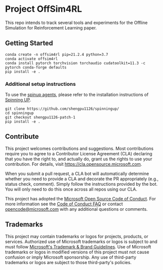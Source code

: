 # Project OffSim4RL

This repo intends to track several tools and experiments for the Offline Simulation for Reinforcement Learning paper.

## Getting Started
```console
conda create -n offsim4rl pip=21.2.4 python=3.7
conda activate offsim4rl
conda install pytorch torchvision torchaudio cudatoolkit=11.3 -c pytorch conda-forge defaults
pip install -e .
```

### Additional setup instructions
To use the [spinup agents](https://github.com/microsoft/rl-offline-simulation/tree/main/offsim4rl/agents/spinup), please refer to the installation instructions of [Spinning UP](https://spinningup.openai.com/en/latest/user/installation.html#installing-spinning-up).

```console
git clone https://github.com/shengpu1126/spinningup/
cd spinningup
git checkout shengpu1126-patch-1
pip install -e .
```

## Contribute

This project welcomes contributions and suggestions.  Most contributions require you to agree to a
Contributor License Agreement (CLA) declaring that you have the right to, and actually do, grant us
the rights to use your contribution. For details, visit https://cla.opensource.microsoft.com.

When you submit a pull request, a CLA bot will automatically determine whether you need to provide
a CLA and decorate the PR appropriately (e.g., status check, comment). Simply follow the instructions
provided by the bot. You will only need to do this once across all repos using our CLA.

This project has adopted the [Microsoft Open Source Code of Conduct](https://opensource.microsoft.com/codeofconduct/).
For more information see the [Code of Conduct FAQ](https://opensource.microsoft.com/codeofconduct/faq/) or
contact [opencode@microsoft.com](mailto:opencode@microsoft.com) with any additional questions or comments.

## Trademarks

This project may contain trademarks or logos for projects, products, or services. Authorized use of Microsoft 
trademarks or logos is subject to and must follow 
[Microsoft's Trademark & Brand Guidelines](https://www.microsoft.com/en-us/legal/intellectualproperty/trademarks/usage/general).
Use of Microsoft trademarks or logos in modified versions of this project must not cause confusion or imply Microsoft sponsorship.
Any use of third-party trademarks or logos are subject to those third-party's policies.
